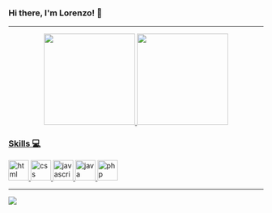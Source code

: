 ### Hi there, I'm Lorenzo! 👋
<hr>

<div align="center">
  <a href="https://github.com/lorenzozardo">
  <img height="180em" src="https://github-readme-stats.vercel.app/api?username=lorenzozardo&show_icons=true&theme=merko&include_all_commits=true&count_private=true"/>
  <img height="180em" src="https://github-readme-stats.vercel.app/api/top-langs/?username=lorenzozardo&layout=compact&langs_count=7&theme=dark"/>
</div>

### Skills 💻

<img src="https://cdn.jsdelivr.net/gh/devicons/devicon/icons/html5/html5-original.svg" alt="html" widtf="40" height="40"></img>
<img src="https://cdn.jsdelivr.net/gh/devicons/devicon/icons/css3/css3-original.svg" alt="css" widtf="40" height="40"></img>
<img src="https://cdn.jsdelivr.net/gh/devicons/devicon/icons/javascript/javascript-original.svg" alt="javascript" widtf="40" height="40"></img>
<img src="https://cdn.jsdelivr.net/gh/devicons/devicon/icons/java/java-original.svg" alt="java" widtf="40" height="40"></img>
<img src="https://cdn.jsdelivr.net/gh/devicons/devicon/icons/php/php-original.svg" alt="php" widtf="40" height="40"></img>
<hr>

  <a href="https://www.linkedin.com/in/lorenzo-zardo" target="_blank"><img src="https://img.shields.io/badge/-LinkedIn-%230077B5?style=for-the-badge&logo=linkedin&logoColor=white" target="_blank"></a>
